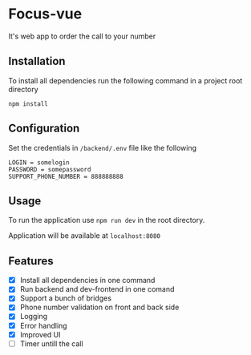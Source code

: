 # Focus-vue
It's web app to order the call to your number

## Installation

To install all dependencies run the following command in a project root directory
```
npm install
```
## Configuration

Set the credentials in `/backend/.env` file like the following
```
LOGIN = somelogin
PASSWORD = somepassword
SUPPORT_PHONE_NUMBER = 888888888
```
## Usage
To run the application use `npm run dev` in the root directory.

Application will be available at `localhost:8080`

## Features
- [x] Install all dependencies in one command
- [x] Run backend and dev-frontend in one comand
- [x] Support a bunch of bridges
- [x] Phone number validation on front and back side
- [x] Logging
- [x] Error handling
- [x] Improved UI
- [ ] Timer untill the call
